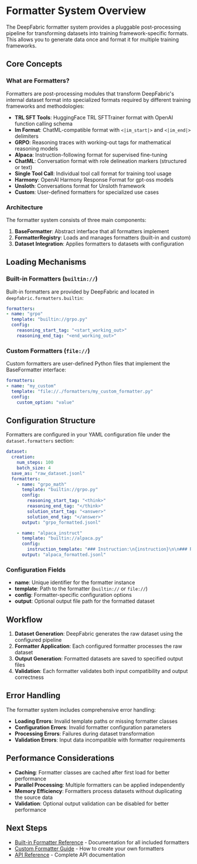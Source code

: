 # Formatter System Overview

The DeepFabric formatter system provides a pluggable post-processing pipeline for transforming datasets into training framework-specific formats. This allows you to generate data once and format it for multiple training frameworks.

## Core Concepts

### What are Formatters?

Formatters are post-processing modules that transform DeepFabric's internal dataset format into specialized formats required by different training frameworks and methodologies:

- **TRL SFT Tools**: HuggingFace TRL SFTTrainer format with OpenAI function calling schema
- **Im Format**: ChatML-compatible format with `<|im_start|>` and `<|im_end|>` delimiters
- **GRPO**: Reasoning traces with working-out tags for mathematical reasoning models
- **Alpaca**: Instruction-following format for supervised fine-tuning
- **ChatML**: Conversation format with role delineation markers (structured or text)
- **Single Tool Call**: Individual tool call format for training tool usage
- **Harmony**: OpenAI Harmony Response Format for gpt-oss models
- **Unsloth**: Conversations format for Unsloth framework
- **Custom**: User-defined formatters for specialized use cases

### Architecture

The formatter system consists of three main components:

1. **BaseFormatter**: Abstract interface that all formatters implement
2. **FormatterRegistry**: Loads and manages formatters (built-in and custom)
3. **Dataset Integration**: Applies formatters to datasets with configuration

## Loading Mechanisms

### Built-in Formatters (`builtin://`)

Built-in formatters are provided by DeepFabric and located in `deepfabric.formatters.builtin`:

```yaml
formatters:
- name: "grpo"
  template: "builtin://grpo.py"
  config:
    reasoning_start_tag: "<start_working_out>"
    reasoning_end_tag: "<end_working_out>"
```

### Custom Formatters (`file://`)

Custom formatters are user-defined Python files that implement the BaseFormatter interface:

```yaml
formatters:
- name: "my_custom"
  template: "file://./formatters/my_custom_formatter.py"
  config:
    custom_option: "value"
```

## Configuration Structure

Formatters are configured in your YAML configuration file under the `dataset.formatters` section:

```yaml
dataset:
  creation:
    num_steps: 100
    batch_size: 4
  save_as: "raw_dataset.jsonl"
  formatters:
    - name: "grpo_math"
      template: "builtin://grpo.py"
      config:
        reasoning_start_tag: "<think>"
        reasoning_end_tag: "</think>"
        solution_start_tag: "<answer>"
        solution_end_tag: "</answer>"
      output: "grpo_formatted.jsonl"

    - name: "alpaca_instruct"
      template: "builtin://alpaca.py"
      config:
        instruction_template: "### Instruction:\n{instruction}\n\n### Response:"
      output: "alpaca_formatted.jsonl"
```

### Configuration Fields

- **name**: Unique identifier for the formatter instance
- **template**: Path to the formatter (`builtin://` or `file://`)
- **config**: Formatter-specific configuration options
- **output**: Optional output file path for the formatted dataset

## Workflow

1. **Dataset Generation**: DeepFabric generates the raw dataset using the configured pipeline
2. **Formatter Application**: Each configured formatter processes the raw dataset
3. **Output Generation**: Formatted datasets are saved to specified output files
4. **Validation**: Each formatter validates both input compatibility and output correctness

## Error Handling

The formatter system includes comprehensive error handling:

- **Loading Errors**: Invalid template paths or missing formatter classes
- **Configuration Errors**: Invalid formatter configuration parameters
- **Processing Errors**: Failures during dataset transformation
- **Validation Errors**: Input data incompatible with formatter requirements

## Performance Considerations

- **Caching**: Formatter classes are cached after first load for better performance
- **Parallel Processing**: Multiple formatters can be applied independently
- **Memory Efficiency**: Formatters process datasets without duplicating the source data
- **Validation**: Optional output validation can be disabled for better performance

## Next Steps

- [Built-in Formatter Reference](built-in-reference.md) - Documentation for all included formatters
- [Custom Formatter Guide](custom-formatter-guide.md) - How to create your own formatters
- [API Reference](api-reference.md) - Complete API documentation